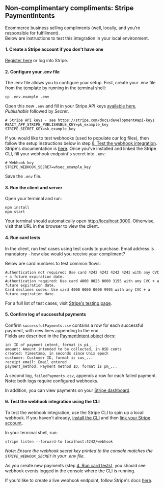 ## Non-complimentary compliments: Stripe PaymentIntents
Ecommerce business selling compliments (well, locally, and you're responsible for fulfillment).  
Below are instructions to test this integration in your local environment.

#### 1. Create a Stripe account if you don't have one
[Register here](https://dashboard.stripe.com/register) or log into Stripe.

#### 2. Configure your .env file   
The .env file allows you to configure your setup. First, create your .env file from the template by running in the terminal shell:  
```
cp .env.example .env
```
Open this new `.env` and fill in your Stripe API keys [available here](https://stripe.com/docs/development#api-keys), *Publishable* followed by *Secret*.
```
# Stripe API keys - see https://stripe.com/docs/development#api-keys
REACT_APP_STRIPE_PUBLISHABLE_KEY=pk_example_key
STRIPE_SECRET_KEY=sk_example_key
```
If you would like to test webhooks (used to populate our log files), then follow the setup instructions below in step [6. Test the webhook integration](https://github.com/emmaasmith/stripe#6-test-the-webhook-integration). Stripe's documentation is [here](https://stripe.com/docs/webhooks/test). Once you've installed and linked the Stripe CLI, fill your webhook endpoint's secret into `.env`:
```
# Webhook key
STRIPE_WEBHOOK_SECRET=whsec_example_key
```
Save the `.env` file.

#### 3. Run the client and server  
Open your terminal and run:
```
npm install
npm start
```
Your terminal should automatically open [http://localhost:3000](http://localhost:3000). Otherwise, visit that URL in the browser to view the client.

#### 4. Run card tests
In the client, run test cases using test cards to purchase. Email address is mandatory - how else would you receive your compliment?

Below are card numbers to test common flows:  
```
Authentication not required: Use card 4242 4242 4242 4242 with any CVC + a future expiration date.
Authentication required: Use card 4000 0025 0000 3155 with any CVC + a future expiration date.
Card declines codes: Use card 4000 0000 0000 9995 with any CVC + a future expiration date.  
```
For a full list of test cases, visit [Stripe's testing page](https://stripe.com/docs/testing).

#### 5. Confirm log of successful payments  
Confirm `successfulPayments.csv` contains a row for each successful payment, with new lines appending to the end.  
Fields are described in the [PaymentIntent object](https://stripe.com/docs/api/payment_intents/object) docs:
```
id: ID of payment intent, format is pi_...
amount: Amount intended to be collected, in USD cents
created: Timestamp, in seconds since Unix epoch
customer: Customer ID, format is cus_...
receipt_email: Email entered
payment_method: Payment method ID, format is pm_...
```  
A second log, `failedPayments.csv`, appends a row for each failed payment. Note: both logs require configured webhooks.  

In addition, you can view payments on your [Stripe dashboard](https://dashboard.stripe.com/test/payments).  

#### 6. Test the webhook integration using the CLI   
To test the webhook integration, use the Stripe CLI to spin up a local webhook. If you haven't already, [install the CLI](https://stripe.com/docs/stripe-cli) and then [link your Stripe account](https://stripe.com/docs/stripe-cli#link-account).  

In your terminal shell, run:  
```
stripe listen --forward-to localhost:4242/webhook
```
*Note: Ensure the webhook secret key printed to the console matches the `STRIPE_WEBHOOK_SECRET` in your .env file.*  

As you create new payments (step [4. Run card tests](https://github.com/emmaasmith/stripe#4-run-card-tests)), you should see webhook events logged in the console where the CLI is running.

If you'd like to create a live webhook endpoint, follow Stripe's docs [here](https://stripe.com/docs/webhooks/setup#configure-webhook-settings). 
